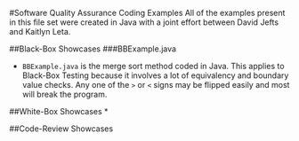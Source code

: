 #Software Quality Assurance Coding Examples
All of the examples present in this file set were created in Java with a joint effort between David Jefts and Kaitlyn Leta.

##Black-Box Showcases
###BBExample.java
* `BBExample.java` is the merge sort method coded in Java. This applies to Black-Box Testing because it involves a lot of equivalency and boundary value checks. Any one of the `>` or `<` signs may be flipped easily and most will break the program.

 
##White-Box Showcases
* 

##Code-Review Showcases


